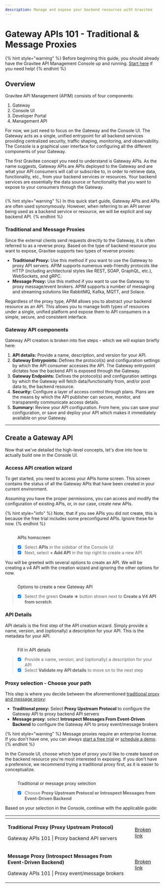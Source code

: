 ```yaml
---
description: Manage and expose your backend resources with Gravitee
---
```


# Gateway APIs 101 - Traditional & Message Proxies

{% hint style="warning" %}
Before beginning this guide, you should already have the Gravitee API Management Console up and running. [Start here](broken-reference) if you need help!
{% endhint %}

## Overview

Gravitee API Management (APIM) consists of four components:

1. Gateway
2. Console UI
3. Developer Portal
4. Management API

For now, we just need to focus on the Gateway and the Console UI. The Gateway acts as a single, unified entrypoint for all backend services providing centralized security, traffic shaping, monitoring, and observability. The Console is a graphical user interface for configuring all the different components of your Gateway.

The first Gravitee concept you need to understand is Gateway APIs. As the name suggests, Gateway APIs are APIs deployed to the Gateway and are what your API consumers will call or subscribe to, in order to retrieve data, functionality, etc., from your backend services or resources. Your backend services are essentially the data source or functionality that you want to expose to your consumers through the Gateway.

<figure><img src="../../../.gitbook/assets/gateway apis_drawing.png" alt=""><figcaption></figcaption></figure>

{% hint style="warning" %}
In this quick start guide, Gateway APIs and APIs are often used synonymously. However, when referring to an API server being used as a backend service or resource, we will be explicit and say backend API.
{% endhint %}

### Traditional and Message Proxies

Since the external clients send requests directly to the Gateway, it is often referred to as a reverse proxy. Based on the type of backend resource you want to expose, Gravitee supports two types of reverse proxies:

* **Traditional Proxy:** Use this method if you want to use the Gateway to proxy API servers. APIM supports numerous web-friendly protocols like HTTP (including architectural styles like REST, SOAP, GraphQL, etc.), WebSockets, and gRPC.
* **Message Proxy:** Use this method if you want to use the Gateway to proxy message/event brokers. APIM supports a number of messaging and streaming solutions like RabbitMQ, Kafka, MQTT, and Solace.

Regardless of the proxy type, APIM allows you to abstract your backend resource as an API. This allows you to manage both types of resources under a single, unified platform and expose them to API consumers in a simple, secure, and consistent interface.

### Gateway API components

Gateway API creation is broken into five steps - which we will explain briefly here:

1. **API details:** Provide a name, description, and version for your API.&#x20;
2. **Gateway Entrypoints:** Defines the protocol(s) and configuration settings by which the API consumer accesses the API. The Gateway entrypoint dictates how the backend API is exposed through the Gateway.
3. **Gateway Endpoints:** Defines the protocol(s) and configuration settings by which the Gateway will fetch data/functionality from, and/or post data to, the backend resource.
4. **Security:** Configure a layer of access control through plans. Plans are the means by which the API publisher can secure, monitor, and transparently communicate access details.
5. **Summary:** Review your API configuration. From here, you can save your configuration, or save and deploy your API which makes it immediately available on your Gateway.

***

## Create a Gateway API

Now that we've detailed the high-level concepts, let's dive into how to actually build one in the Console UI.

### Access API creation wizard

To get started, you need to access your APIs home screen. This screen contains the status of all the Gateway APIs that have been created in your current environment.

Assuming you have the proper permissions, you can access and modify the configuration of existing APIs, or, in our case, create new APIs.

{% hint style="info" %}
Note, that if you see APIs you did not create, this is because the free trial includes some preconfigured APIs. Ignore these for now.
{% endhint %}

<figure><img src="../../../.gitbook/assets/apis_homescreen (2).png" alt=""><figcaption><p>APIs homscreen</p></figcaption></figure>

> * [x] Select **APIs** in the sidebar of the Console UI
> * [x] Next, select **+ Add API** in the top right to create a new API

You will be greeted with several options to create an API. We will be creating a v4 API with the creation wizard and ignoring the other options for now.&#x20;

<figure><img src="../../../.gitbook/assets/options.png" alt=""><figcaption><p>Options to create a new Gateway API</p></figcaption></figure>

> * [x] Select the green **Create =>** button shown next to **Create a V4 API from scratch**

### API Details

API details is the first step of the API creation wizard. Simply provide a name, version, and (optionally) a description for your API. This is the metadata for your API.

<figure><img src="../../../.gitbook/assets/api_details.png" alt=""><figcaption><p>Fill in API details</p></figcaption></figure>

> * [x] Provide a name, version, and (optionally) a description for your API
> * [x] Select **Validate my API details** to move on to the next step

### Proxy selection - Choose your path

This step is where you decide between the aforementioned [traditional proxy and message proxy](./#traditional-and-message-proxies):

* **Traditional proxy:** Select **Proxy Upstream Protocol** to configure the Gateway API to proxy backend API servers
* **Message proxy**: select **Introspect Messages From Event-Driven Backend** to configure the Gateway API to proxy event/message brokers

{% hint style="warning" %}
Message proxies require an enterprise license. If you don't have one, you can always [start a free trial](../../install-guides/free-trial.md) or [schedule a demo](https://www.gravitee.io/demo).
{% endhint %}

In the Console UI, choose which type of proxy you'd like to create based on the backend resource you're most interested in exposing. If you don't have a preference, we recommend trying a traditional proxy first, as it is easier to conceptualize.

<figure><img src="../../../.gitbook/assets/traditional or message.png" alt=""><figcaption><p>Traditional or message proxy selection</p></figcaption></figure>

> * [x] Choose **Proxy Upstream Protocol or** **Introspect Messages from Event-Driven Backend**

Based on your selection in the Console, continue with the applicable guide:

<table data-card-size="large" data-view="cards"><thead><tr><th></th><th data-hidden data-card-target data-type="content-ref"></th></tr></thead><tbody><tr><td><p><strong>Traditional Proxy (Proxy Upstream Protocol)</strong></p><p></p><p>Gateway APIs 101 | Proxy backend API servers</p></td><td><a href="broken-reference">Broken link</a></td></tr><tr><td><p><strong>Message Proxy (Introspect Messages From Event-Driven Backend)</strong></p><p></p><p>Gateway APIs 101 | Proxy event/message brokers</p></td><td><a href="broken-reference">Broken link</a></td></tr></tbody></table>
